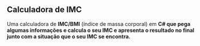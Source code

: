 <h2>Calculadora de IMC</h2>

<p>Uma calculadora de <strong>IMC/BMI</strong> (índice de massa corporal) em <strong>C#<strong> que pega algumas informações e calcula o seu IMC e apresenta o resultado no final junto com a situação que o seu IMC se encontra.</p>